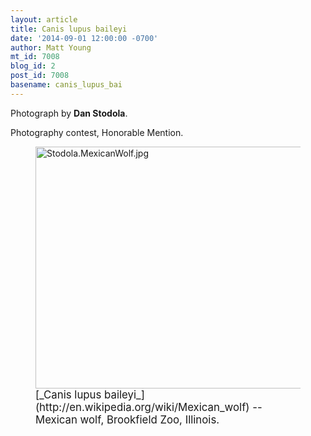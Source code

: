 ```yaml
---
layout: article
title: Canis lupus baileyi
date: '2014-09-01 12:00:00 -0700'
author: Matt Young
mt_id: 7008
blog_id: 2
post_id: 7008
basename: canis_lupus_bai
---
```

Photograph by **Dan Stodola**.

Photography contest, Honorable Mention.

<figure>
<img src="http://pandasthumb.org/archives/2014/08/31/Stodola.MexicanWolf.jpg" alt="Stodola.MexicanWolf.jpg" width="600" height="387" />
<figcaption markdown="span">
<big>[_Canis lupus baileyi_](http://en.wikipedia.org/wiki/Mexican_wolf) -- Mexican wolf, Brookfield Zoo, Illinois.</big>

</figcaption>
</figure>
